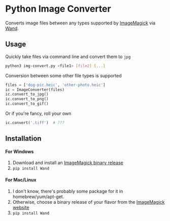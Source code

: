 # Python Image Converter
Converts image files between any types supported by [ImageMagick](https://www.imagemagick.org/) via [Wand](http://docs.wand-py.org/).

## Usage
Quickly take files via command line and convert them to `jpg`
```bash
python3 img-convert.py <file1> [file2] [...]
```

Conversion between some other file types is supported
```python
files = ['dog-pic.heic', 'other-photo.heic']
ic = ImageConverter(files)
ic.convert_to_jpg()
ic.convert_to_png()
ic.convert_to_gif()
```

Or if you're fancy, roll your own
```python
ic.convert('.tiff')  # ???
```

## Installation

#### For Windows
1. Download and install an [ImageMagick binary release](https://legacy.imagemagick.org/script/binary-releases.php#windows)
2. ```pip install Wand```

#### For Mac/Linux
1. I don't know, there's probably some package for it in homebrew/yum/apt-get.
2. Otherwise, choose a binary release of your flavor from the [ImageMagick website](https://legacy.imagemagick.org/script/binary-releases.php)
3. ```pip install Wand```
